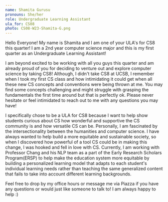 ```yaml
---
name: Shamita Gurusu
pronouns: She/her
role: Undergraduate Learning Assistant
ula_for: CS08
photo: CS08-W23-Shamita-G.png
---
```


Hello Everyone! My name is Shamita and I am one of your ULA's for CS8 this quarter! I am a 2nd year computer science major and this is my first quarter as an Undergraduate Learning Assistant! 

I am beyond excited to be working with all you guys this quarter and am already proud of you for deciding to venture out and explore computer science by taking CS8! Although, I didn't take CS8 at UCSB, I remember when I took my first CS class and how intimidating it could get when all these new CS concepts and conventions were being thrown at me. You may find some concepts challenging and might struggle with grasping the fundamentals the first time around but that is perfectly ok. Please never hesitate or feel intimidated to reach out to me with any questions you may have! 

I specifically chose to be a ULA for CS8 because I want to help show students curious about CS how wonderful and supportive the CS community is and how versatile CS can be. Personally, I am fascinated by the intersectionality between the humanities and computer science. I have always wanted to help build a more equitable and sustainable society, so when I discovered how powerful of a tool CS could be in making this change, I was hooked and fell in love with CS. Currently, I am working with Professor Chang and his NLP team as a part of the Early Research Scholars Program(ERSP) to help make the education system more equitable by building a personalized learning model that adapts to each student's individual learning needs rather than teaching the same generalized content that fails to take into account different learning backgrounds. 

Feel free to drop by my office hours or message me via Piazza if you have any questions or would just like someone to talk to! I am always happy to help :) 

